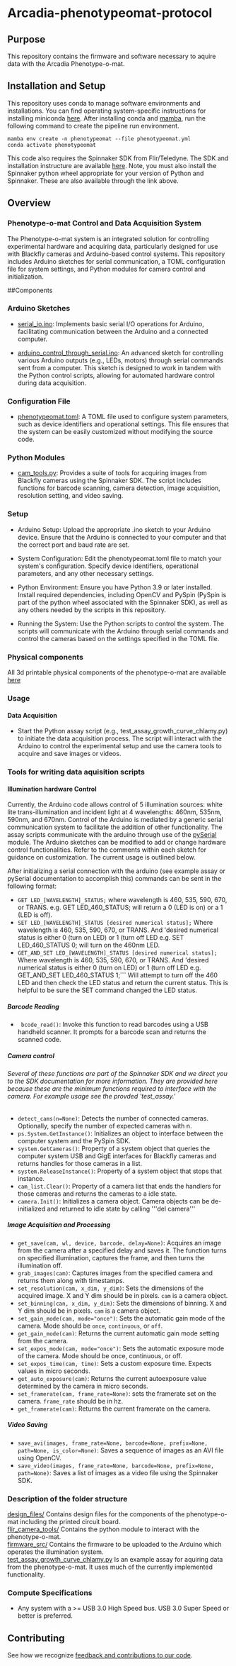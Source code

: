 # Arcadia-phenotypeomat-protocol

## Purpose

This repository contains the firmware and software necessary to aquire data with the Arcadia Phenotype-o-mat.

## Installation and Setup

This repository uses conda to manage software environments and installations. You can find operating system-specific instructions for installing miniconda [here](https://docs.conda.io/projects/miniconda/en/latest/). After installing conda and [mamba](https://mamba.readthedocs.io/en/latest/), run the following command to create the pipeline run environment.

```{bash}
mamba env create -n phenotypeomat --file phenotypeomat.yml
conda activate phenotypeomat
```

This code also requires the Spinnaker SDK from Flir/Teledyne. The SDK and installation instructure are available [here](https://www.flir.com/products/spinnaker-sdk/?vertical=machine+vision&segment=iis).
Note, you must also install the Spinnaker python wheel appropriate for your version of Python and Spinnaker. These are also available through the link above.

## Overview
### Phenotype-o-mat Control and Data Acquisition System

The Phenotype-o-mat system is an integrated solution for controlling experimental hardware and acquiring data, particularly designed for use with Blackfly cameras and Arduino-based control systems. This repository includes Arduino sketches for serial communication, a TOML configuration file for system settings, and Python modules for camera control and initialization.

##Components
### Arduino Sketches

- [serial_io.ino](./firmware_src/arduino_src/serial_io.ino): Implements basic serial I/O operations for Arduino, facilitating communication between the Arduino and a connected computer.

- [arduino_control_through_serial.ino](./firmware_src/arduino_src/arduino_control_through_serial.ino): An advanced sketch for controlling various Arduino outputs (e.g., LEDs, motors) through serial commands sent from a computer. This sketch is designed to work in tandem with the Python control scripts, allowing for automated hardware control during data acquisition.

### Configuration File

-  [phenotypeomat.toml](./flir_camera_tools/phenotypeomat.toml): A TOML file used to configure system parameters, such as device identifiers and operational settings. This file ensures that the system can be easily customized without modifying the source code.

### Python Modules

- [cam_tools.py](./flir_camera_tools/cam_tools.py): Provides a suite of tools for acquiring images from Blackfly cameras using the Spinnaker SDK. The script includes functions for barcode scanning, camera detection, image acquisition, resolution setting, and video saving.

### Setup

- Arduino Setup: Upload the appropriate .ino sketch to your Arduino device. Ensure that the Arduino is connected to your computer and that the correct port and baud rate are set.

- System Configuration: Edit the phenotypeomat.toml file to match your system's configuration. Specify device identifiers, operational parameters, and any other necessary settings.

- Python Environment: Ensure you have Python 3.9 or later installed. Install required dependencies, including OpenCV and PySpin (PySpin is part of the python wheel associated with the Spinnaker SDK), as well as any others needed by the scripts in this repository.

- Running the System: Use the Python scripts to control the system. The scripts will communicate with the Arduino through serial commands and control the cameras based on the settings specified in the TOML file.

### Physical components
All 3d printable physical components of the phenotype-o-mat are available [here](https://www.shapeways.com/designer/ben_arcadia/lists/phenotype-o-mat)

### Usage
#### Data Acquisition

- Start the Python assay script (e.g., test_assay_growth_curve_chlamy.py) to initiate the data acquisition process. The script will interact with the Arduino to control the experimental setup and use the camera tools to acquire and save images or videos.

### Tools for writing data aquisition scripts
#### Illumination hardware Control
 Currently, the Arduino code allows control of 5 illumination sources: white lite trans-illumination and incident light at 4 wavelengths: 460nm, 535nm, 590nm, and 670nm. Control of the Arduino is mediated by a generic serial communication system to facilitate the addition of other functionality. The assay scripts communicate with the arduino through use of the [pySerial](https://pyserial.readthedocs.io/en/latest/shortintro.html) module. The Arduino sketches can be modified to add or change hardware control functionalities. Refer to the comments within each sketch for guidance on customization. The current usage is outlined below.

 After initializing a serial connection with the arduino (see example assay or pySerial documentation to accomplish this) commands can be sent in the following format:

- ```GET LED_[WAVELENGTH]_STATUS;``` where wavelength is 460, 535, 590, 670, or TRANS.  e.g. GET LED_460_STATUS; will return a 0 (LED is on) or a 1 (LED is off).
- ```SET LED_[WAVELENGTH]_STATUS [desired numerical status];``` Where wavelength is 460, 535, 590, 670, or TRANS. And 'desired numerical status is either 0 (turn on LED) or 1 (turn off LED  e.g. SET LED_460_STATUS 0; will turn on the 460nm LED.
- ```GET_AND_SET LED_[WAVELENGTH]_STATUS [desired numerical status];``` Where wavelength is 460, 535, 590, 670, or TRANS. And 'desired numerical status is either 0 (turn on LED) or 1 (turn off LED  e.g. GET_AND_SET LED_460_STATUS 1;``` Will attempt to turn off the 460 LED and then check the LED status and return the current status.  This is helpful to be sure the SET command changed the LED status.

##### Barcode Reading

- ``` bcode_read()```: Invoke this function to read barcodes using a USB handheld scanner. It prompts for a barcode scan and returns the scanned code.

##### Camera control
###### Several of these functions are part of the Spinnaker SDK and we direct you to the SDK documentation for more information.  They are provided here because these are the minimum functions required to interface with the camera.  For example usage see the provded 'test_assay.'

- ```detect_cams(n=None)```: Detects the number of connected cameras. Optionally, specify the number of expected cameras with n.
- ```ps.System.GetInstance()```: Initializes an object to interface between the computer system and the PySpin SDK.
- ```system.GetCameras()```: Property of a system object that queries the computer system USB and GigE interfaces for Blackfly cameras and returns handles for those cameras in a list.
- ```system.ReleaseInstance()```: Property of a system object that stops that instance.
- ```cam_list.Clear()```: Property of a camera list that ends the handlers for those cameras and returns the cameras to a idle state.
- ```camera.Init()```: Initializes a camera object. Camera objects can be de-initialized and returned to idle state by calling '''del camera'''

##### Image Acquisition and Processing

- ```get_save(cam, wl, device, barcode, delay=None)```: Acquires an image from the camera after a specified delay and saves it. The function turns on specified illumination, captures the frame, and then turns the illumination off.
- ```grab_images(cam)```: Captures images from the specified camera and returns them along with timestamps.
- ```set_resolution(cam, x_dim, y_dim)```: Sets the dimensions of the acquired image. X and Y dim should be in pixels. `cam` is a camera object.
- ```set_binning(can, x_dim, y_dim)```: Sets the dimensions of binning. X and Y dim should be in pixels. `cam` is a camera object.
- ```set_gain_mode(cam, mode="once")```: Sets the automatic gain mode of the camera.  Mode should be `once`, `continuous`, or `off`.
- ```get_gain_mode(cam)```: Returns the current automatic gain mode setting from the camera.
- ```set_expos_mode(cam, mode="once")```: Sets the automatic exposure mode of the camera.  Mode should be once, continuous, or off.
- ```set_expos_time(cam, time)```: Sets a custom exposure time.  Expects values in micro seconds.
- ```get_auto_exposure(cam)```: Returns the current autoexposure value determined by the camera in micro seconds.
- ```set_framerate(cam, frame_rate=None)```: sets the framerate set on the camera. `frame_rate` should be in hz.
- ```get_framerate(cam)```: Returns the current framerate on the camera.

##### Video Saving

- ```save_avi(images, frame_rate=None, barcode=None, prefix=None, path=None, is_color=None)```: Saves a sequence of images as an AVI file using OpenCV.
- ```save_video(images, frame_rate=None, barcode=None, prefix=None, path=None)```: Saves a list of images as a video file using the Spinnaker SDK.

### Description of the folder structure

[design_files/](design_files/) Contains design files for the components of the phenotype-o-mat including the printed circuit board. \
[flir_camera_tools/](flir_camera_tools/) Contains the python module to interact with the phenotype-o-mat. \
[firmware_src/](firmware_src/) Contains the firmware to be uploaded to the Arduino which operates the illumination system. \
[test_assay_growth_curve_chlamy.py](test_assay_growth_curve_chlamy.py) Is an example assay for aquiring data from the phenotype-o-mat.  It uses much of the currently implemented functionality. 

### Compute Specifications

- Any system with a >=  USB 3.0 High Speed bus.  USB 3.0 Super Speed or better is preferred.

## Contributing

See how we recognize [feedback and contributions to our code](https://github.com/Arcadia-Science/arcadia-software-handbook/blob/main/guides-and-standards/guide-credit-for-contributions.md).
